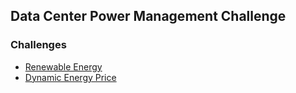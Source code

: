 ## Data Center Power Management Challenge


### Challenges
- [Renewable Energy](./greenEnergy.md)
- [Dynamic Energy Price](./energyPrice.md)
